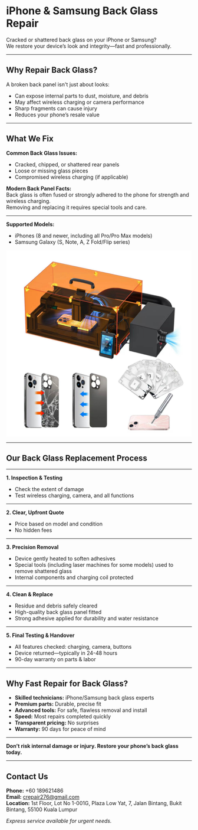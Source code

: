 # iPhone & Samsung Back Glass Repair

Cracked or shattered back glass on your iPhone or Samsung?  
We restore your device’s look and integrity—fast and professionally.

---

## Why Repair Back Glass?

A broken back panel isn't just about looks:

- Can expose internal parts to dust, moisture, and debris
- May affect wireless charging or camera performance
- Sharp fragments can cause injury
- Reduces your phone’s resale value

---

## What We Fix

**Common Back Glass Issues:**

- Cracked, chipped, or shattered rear panels
- Loose or missing glass pieces
- Compromised wireless charging (if applicable)

**Modern Back Panel Facts:**  
Back glass is often fused or strongly adhered to the phone for strength and wireless charging.  
Removing and replacing it requires special tools and care.

---

**Supported Models:**

- iPhones (8 and newer, including all Pro/Pro Max models)
- Samsung Galaxy (S, Note, A, Z Fold/Flip series)

![back glass repair](../../images/1.jpeg)

---

## Our Back Glass Replacement Process

---

**1. Inspection & Testing**

- Check the extent of damage
- Test wireless charging, camera, and all functions

---

**2. Clear, Upfront Quote**

- Price based on model and condition
- No hidden fees

---

**3. Precision Removal**

- Device gently heated to soften adhesives
- Special tools (including laser machines for some models) used to remove shattered glass
- Internal components and charging coil protected

---

**4. Clean & Replace**

- Residue and debris safely cleared
- High-quality back glass panel fitted
- Strong adhesive applied for durability and water resistance

---

**5. Final Testing & Handover**

- All features checked: charging, camera, buttons
- Device returned—typically in 24-48 hours
- 90-day warranty on parts & labor

---

## Why Fast Repair for Back Glass?

- **Skilled technicians:** iPhone/Samsung back glass experts
- **Premium parts:** Durable, precise fit
- **Advanced tools:** For safe, flawless removal and install
- **Speed:** Most repairs completed quickly
- **Transparent pricing:** No surprises
- **Warranty:** 90 days for peace of mind

---

**Don’t risk internal damage or injury. Restore your phone’s back glass today.**

---

## Contact Us

**Phone:** +60 189621486  
**Email:** crepair276@gmail.com  
**Location:** 1st Floor, Lot No 1-001G, Plaza Low Yat, 7, Jalan Bintang, Bukit Bintang, 55100 Kuala Lumpur

_Express service available for urgent needs._
